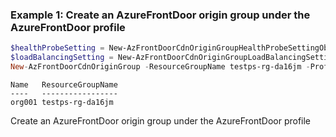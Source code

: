 ### Example 1: Create an AzureFrontDoor origin group under the AzureFrontDoor profile
```powershell
$healthProbeSetting = New-AzFrontDoorCdnOriginGroupHealthProbeSettingObject -ProbeIntervalInSecond 1 -ProbePath "/" -ProbeProtocol "Https" -ProbeRequestType "GET"
$loadBalancingSetting = New-AzFrontDoorCdnOriginGroupLoadBalancingSettingObject -AdditionalLatencyInMillisecond 200  -SampleSize 5 -SuccessfulSamplesRequired 4
New-AzFrontDoorCdnOriginGroup -ResourceGroupName testps-rg-da16jm -ProfileName fdp-v542q6 -OriginGroupName org001 -LoadBalancingSetting $loadBalancingSetting -HealthProbeSetting $healthProbeSetting
```

```output
Name   ResourceGroupName
----   -----------------
org001 testps-rg-da16jm
```

Create an AzureFrontDoor origin group under the AzureFrontDoor profile